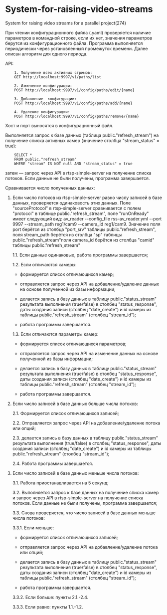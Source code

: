 # System-for-raising-video-streams
System for raising video streams for a parallel project(274)

При чтении конфигурационного файла (.yaml) проверяется наличие параметров в командной строке, если их нет, значения параметров берутся из конфигурационного файла. Программа выполняется периодически через установленный промежуток времени. Далее описан алгоритм для одного периода.

API:

        1. Получение всех активных стримов:
        GET http://localhost:9997/v1/paths/list

        2. Изменение конфигурации:
        POST http://localhost:9997/v1/config/paths/edit/{name}

        3. Добавление  конфигурации:
        POST http://localhost:9997/v1/config/paths/add/{name}

        4. Удаление конфигурации:
        POST http://localhost:9997/v1/config/paths/remove/{name}

Хост и порт выносятся в конфигурационный файл.

Выполняется запрос к базе данных (таблица public."refresh_stream") на получение списка активных камер (значение столбца "stream_status" = true):

        SELECT *
        FROM public."refresh_stream"
        WHERE "stream" IS NOT null AND "stream_status" = true

затем — запрос через API в rtsp-simple-server на получение списка потоков. Если данные не были получены, программа завершается.

Сравнивается число полученных данных:

1. Если число потоков из rtsp-simple-server равно числу записей в базе данных, проверяется одинаковость этих данных. Поле "sourceProtocol" в rtsp-simple-server сравнивается с полем "protocol" в таблице public."refresh_stream", поле "runOnReady" имеет следующий вид: av_reader --config_file  rss-av_reader.yml --port 9997 --stream_path reg1/cam9 --camera_id reg1/cam9. Значение поля port берётся из столбца "port_srv" таблицы public."refresh_stream", поля stream_path берётся из столбца "sp" таблицы public."refresh_stream"поля camera_id берётся из столбца "camid" таблицы public."refresh_stream"

    1.1. Если данные одинаковые, работа программы завершается;

    1.2. Если отличаются камеры:

    - формируется список отличающихся камер;

    - отправляется запрос через API на добавление/удаление данных на основе полученной из базы информации;

    - делается запись в базу данных в таблицу public."status_stream" результата выполнения (true/false) в столбец "status_response", даты создания записи (столбец "date_create") и id камеры из таблицы public."refresh_stream" (столбец "stream_id");

    - работа программы завершается.

    1.3. Если отличаются параметры камер:

    - формируется список отличающихся параметров;

    - отправляется запрос через API на изменение данных на основе полученной из базы информации;

    - делается запись в базу данных в таблицу public."status_stream" результата выполнения (true/false) в столбец "status_response", даты создания записи (столбец "date_create") и id камеры из таблицы public."refresh_stream" (столбец "stream_id");

    - работа программы завершается.

2. Если число записей в базе данных больше числа потоков:

    2.1. Формируется список отличающихся записей;

    2.2. Отправляется запрос через API на добавление/удаление потока или опций;

    2.3. делается запись в базу данных в таблицу public."status_stream" результата выполнения (true/false) в столбец "status_response", даты создания записи (столбец "date_create") и id камеры из таблицы public."refresh_stream" (столбец "stream_id");

    2.4. Работа программы завершается.

3. Если число записей в базе данных меньше числа потоков:

    3.1. Работа приостанавливается на 5 секунд;

    3.2. Выполняется запрос к базе данных на получение списка камер и запрос через API в rtsp-simple-server на получение списка потоков. Если данные не были получены, программа завершается;

    3.3. Снова проверяется, что число записей в базе данных меньше числа потоков:
        
    3.3.1. Если меньше:

    - формируется список отличающихся записей;
        
    - отправляется запрос через API на добавление/удаление потока или опций;
        
    - делается запись в базу данных в таблицу public."status_stream" результата выполнения (true/false) в столбец "status_response", даты создания записи (столбец "date_create") и id камеры из таблицы public."refresh_stream" (столбец "stream_id");
       
    - работа программы завершается.
        
    3.3.2. Если больше: пункты 2.1.-2.4.

    3.3.3. Если равно: пункты 1.1.-1.2.